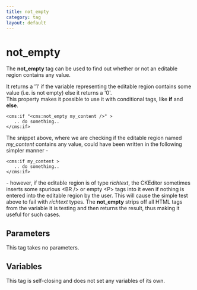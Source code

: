 ```yaml
---
title: not_empty
category: tag
layout: default
---
```


# not_empty

The **not\_empty** tag can be used to find out whether or not an editable region contains any value.

It returns a '1' if the variable representing the editable region contains some value (i.e. is not empty) else it returns a '0'.<br/>
This property makes it possible to use it with conditional tags, like **if** and **else**.

```
<cms:if "<cms:not_empty my_content />" >
   .. do something..
</cms:if>
```

The snippet above, where we are checking if the editable region named *my\_content* contains any value,  could have been written in the following simpler manner -

```
<cms:if my_content >
   .. do something..
</cms:if>
```

\- however, if the editable region is of type _richtext_, the CKEditor sometimes inserts some spurious &lt;BR /&gt; or empty &lt;P&gt; tags into it even if nothing is entered into the editable region by the user. This will cause the simple test above to fail with _richtext_ types. The **not\_empty** strips off all HTML tags from the variable it is testing and then returns the result, thus making it useful for such cases.

## Parameters

This tag takes no parameters.

## Variables

This tag is self-closing and does not set any variables of its own.
